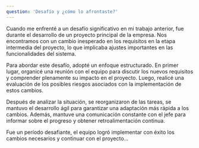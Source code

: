 ```yaml
---
question: 'Desafío y ¿cómo lo afrontaste?'
---
```


<p>
Cuando me enfrenté a un desafío significativo en mi trabajo anterior, fue durante el desarrollo de un proyecto principal de la empresa. Nos encontramos con un cambio inesperado en los requisitos en la etapa intermedia del proyecto, lo que implicaba ajustes importantes en las funcionalidades del sistema.
</p>
<p>
Para abordar este desafío, adopté un enfoque estructurado.
En primer lugar, organicé una reunión con el equipo para discutir los nuevos requisitos y comprender plenamente su impacto en el proyecto.
Luego, realicé una evaluación de los posibles riesgos asociados con la implementación de estos cambios.
</p>
<p>
Después de analizar la situación, se reorganizaron de las tareas, se mantuvo el desarrollo ágil para garantizar una adaptación más rápida a los cambios. Además, mantuve una comunicación constante con el jefe para informar sobre el progreso y obtener retroalimentación continua.
</p>
<p>
Fue un período desafiante, el equipo logró implementar con éxito los cambios necesarios y continuar con el proyecto...
</p>
